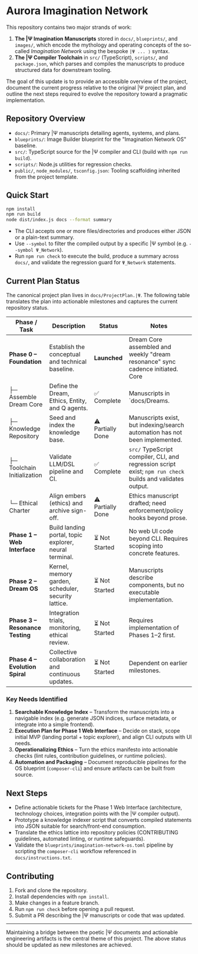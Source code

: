 # Aurora Imagination Network

This repository contains two major strands of work:

1. **The |Ψ Imagination Manuscripts** stored in `docs/`, `blueprints/`, and `images/`, which encode the mythology and operating concepts of the so-called *Imagination Network* using the bespoke `|Ψ ... ⟩` syntax.
2. **The |Ψ Compiler Toolchain** in `src/` (TypeScript), `scripts/`, and `package.json`, which parses and compiles the manuscripts to produce structured data for downstream tooling.

The goal of this update is to provide an accessible overview of the project, document the current progress relative to the original |Ψ project plan, and outline the next steps required to evolve the repository toward a pragmatic implementation.

## Repository Overview

- `docs/`: Primary |Ψ manuscripts detailing agents, systems, and plans.
- `blueprints/`: Image Builder blueprint for the "Imagination Network OS" baseline.
- `src/`: TypeScript source for the |Ψ compiler and CLI (build with `npm run build`).
- `scripts/`: Node.js utilities for regression checks.
- `public/`, `node_modules/`, `tsconfig.json`: Tooling scaffolding inherited from the project template.

## Quick Start

```bash
npm install
npm run build
node dist/index.js docs --format summary
```

- The CLI accepts one or more files/directories and produces either JSON or a plain-text summary.
- Use `--symbol` to filter the compiled output by a specific |Ψ symbol (e.g. `--symbol Ψ_Network`).
- Run `npm run check` to execute the build, produce a summary across `docs/`, and validate the regression guard for `Ψ_Network` statements.

## Current Plan Status

The canonical project plan lives in `docs/ProjectPlan.|Ψ`. The following table translates the plan into actionable milestones and captures the current repository status.

| Phase / Task | Description | Status | Notes |
| --- | --- | --- | --- |
| **Phase 0 – Foundation** | Establish the conceptual and technical baseline. | **Launched** | Dream Core assembled and weekly "dream resonance" sync cadence initiated. Core |Ψ manuscripts are present; further validation and automation still needed. |
| ├─ Assemble Dream Core | Define the Dream, Ethics, Entity, and Q agents. | ✅ Complete | Manuscripts in `docs/Dreams.|Ψ`, `docs/Ethics.|Ψ`, `docs/Entity.|Ψ`, and `docs/Q.|Ψ`. |
| ├─ Knowledge Repository | Seed and index the knowledge base. | ⚠️ Partially Done | Manuscripts exist, but indexing/search automation has not been implemented. |
| ├─ Toolchain Initialization | Validate LLM/DSL pipeline and CI. | ✅ Complete | `src/` TypeScript compiler, CLI, and regression script exist; `npm run check` builds and validates output. |
| └─ Ethical Charter | Align embers (ethics) and archive sign-off. | ⚠️ Partially Done | Ethics manuscript drafted; need enforcement/policy hooks beyond prose. |
| **Phase 1 – Web Interface** | Build landing portal, topic explorer, neural terminal. | ⏳ Not Started | No web UI code beyond CLI. Requires scoping into concrete features. |
| **Phase 2 – Dream OS** | Kernel, memory garden, scheduler, security lattice. | ⏳ Not Started | Manuscripts describe components, but no executable implementation. |
| **Phase 3 – Resonance Testing** | Integration trials, monitoring, ethical review. | ⏳ Not Started | Requires implementation of Phases 1–2 first. |
| **Phase 4 – Evolution Spiral** | Collective collaboration and continuous updates. | ⏳ Not Started | Dependent on earlier milestones. |

### Key Needs Identified

1. **Searchable Knowledge Index** – Transform the manuscripts into a navigable index (e.g. generate JSON indices, surface metadata, or integrate into a simple frontend).
2. **Execution Plan for Phase 1 Web Interface** – Decide on stack, scope initial MVP (landing portal + topic explorer), and align CLI outputs with UI needs.
3. **Operationalizing Ethics** – Turn the ethics manifesto into actionable checks (lint rules, contribution guidelines, or runtime policies).
4. **Automation and Packaging** – Document reproducible pipelines for the OS blueprint (`composer-cli`) and ensure artifacts can be built from source.

## Next Steps

- Define actionable tickets for the Phase 1 Web Interface (architecture, technology choices, integration points with the |Ψ compiler output).
- Prototype a knowledge indexer script that converts compiled statements into JSON suitable for search/front-end consumption.
- Translate the ethics lattice into repository policies (CONTRIBUTING guidelines, automated linting, or runtime safeguards).
- Validate the `blueprints/imagination-network-os.toml` pipeline by scripting the `composer-cli` workflow referenced in `docs/instructions.txt`.

## Contributing

1. Fork and clone the repository.
2. Install dependencies with `npm install`.
3. Make changes in a feature branch.
4. Run `npm run check` before opening a pull request.
5. Submit a PR describing the |Ψ manuscripts or code that was updated.

---

Maintaining a bridge between the poetic |Ψ documents and actionable engineering artifacts is the central theme of this project. The above status should be updated as new milestones are achieved.
